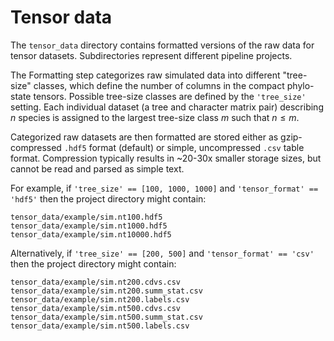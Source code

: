 # Tensor data

The `tensor_data` directory contains formatted versions of the raw data for tensor datasets. Subdirectories represent different pipeline projects.

The Formatting step categorizes raw simulated data into different "tree-size" classes, which define the number of columns in the compact phylo-state tensors. Possible tree-size classes are defined by the `'tree_size'` setting. Each individual dataset (a tree and character matrix pair) describing $n$ species is assigned to the largest tree-size class $m$ such that $n \leq m$.

Categorized raw datasets are then formatted are stored either as gzip-compressed `.hdf5` format (default) or simple, uncompressed `.csv` table format. Compression typically results in ~20-30x smaller storage sizes, but cannot be read and parsed as simple text.

For example, if `'tree_size' == [100, 1000, 1000]` and `'tensor_format' == 'hdf5'` then the project directory might contain:
```
tensor_data/example/sim.nt100.hdf5
tensor_data/example/sim.nt1000.hdf5
tensor_data/example/sim.nt10000.hdf5
```

Alternatively, if `'tree_size' == [200, 500]` and `'tensor_format' == 'csv'` then the project directory might contain:
```
tensor_data/example/sim.nt200.cdvs.csv
tensor_data/example/sim.nt200.summ_stat.csv
tensor_data/example/sim.nt200.labels.csv
tensor_data/example/sim.nt500.cdvs.csv
tensor_data/example/sim.nt500.summ_stat.csv
tensor_data/example/sim.nt500.labels.csv
```
